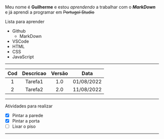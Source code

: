 Meu nome é **Guilherme** e estou *aprendendo* a trabalhar com o __*MarkDown*__ e já aprendi a programar em ~~Portugol Studio~~

Lista para aprender
* Github
    * MarkDown
* VSCode
* HTML
* CSS
* JavaScript

---

Cod|Descricao|Versão|Data
:---:|:---:|:---:|:---:
1| Tarefa1|1.0|01/08/2022
2| Tarefa2|2.0|11/08/2022

---

Atividades para realizar
- [x] Pintar a parede
- [x] Pintar a porta
- [ ] Lixar o piso

---

